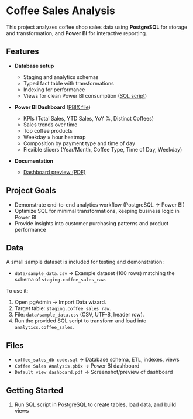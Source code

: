 # Coffee Sales Analysis

This project analyzes coffee shop sales data using **PostgreSQL** for storage and transformation, and **Power BI** for interactive reporting.

## Features

- **Database setup**
  - Staging and analytics schemas
  - Typed fact table with transformations
  - Indexing for performance
  - Views for clean Power BI consumption ([SQL script](coffee_sales_db%20code.sql))

- **Power BI Dashboard** ([PBIX file](Coffee%20Sales%20Analysis.pbix))
  - KPIs (Total Sales, YTD Sales, YoY %, Distinct Coffees)
  - Sales trends over time
  - Top coffee products
  - Weekday × hour heatmap
  - Composition by payment type and time of day
  - Flexible slicers (Year/Month, Coffee Type, Time of Day, Weekday)

- **Documentation**
  - [Dashboard preview (PDF)](Default%20view%20dashboard.pdf)

## Project Goals

- Demonstrate end-to-end analytics workflow (PostgreSQL → Power BI)
- Optimize SQL for minimal transformations, keeping business logic in Power BI
- Provide insights into customer purchasing patterns and product performance

## Data

A small sample dataset is included for testing and demonstration:

- `data/sample_data.csv` → Example dataset (100 rows) matching the schema of `staging.coffee_sales_raw`.

To use it:
1. Open pgAdmin → Import Data wizard.
2. Target table: `staging.coffee_sales_raw`.
3. File: `data/sample_data.csv` (CSV, UTF-8, header row).
4. Run the provided SQL script to transform and load into `analytics.coffee_sales`.

## Files

- `coffee_sales_db code.sql` → Database schema, ETL, indexes, views  
- `Coffee Sales Analysis.pbix` → Power BI dashboard  
- `Default view dashboard.pdf` → Screenshot/preview of dashboard  

## Getting Started

1. Run SQL script in PostgreSQL to create tables, load data, and build views
